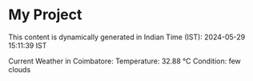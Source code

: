 # My Project

This content is dynamically generated in Indian Time (IST): 2024-05-29 15:11:39 IST


Current Weather in Coimbatore:
Temperature: 32.88 °C
Condition: few clouds

